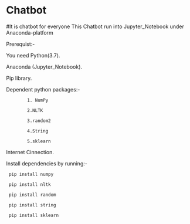 # Chatbot
#It is chatbot for everyone 
This Chatbot run into Jupyter_Notebook under  Anaconda-platform

Prerequist:-

  You need Python(3.7).
  
  Anaconda (Jupyter_Notebook).
  
  Pip library. 
  
  Dependent python packages:-
  
            1. NumPy
            
            2.NLTK
            
            3.random2
            
            4.String
            
            5.sklearn 
  
  Internet Cinnection.
  

 
Install  dependencies by running:-
   
     pip install numpy
     
     pip install nltk
     
     pip install random
     
     pip install string
     
     pip install sklearn
     
     

